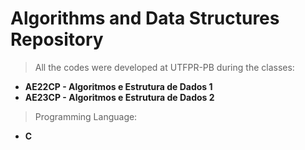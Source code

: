 # Algorithms and Data Structures Repository

>All the codes were developed at UTFPR-PB during the classes: 
- **AE22CP - Algoritmos e Estrutura de Dados 1**
- **AE23CP - Algoritmos e Estrutura de Dados 2**

>Programming Language:
- **C**
